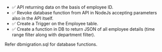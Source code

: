 


- ✅   API returning data on the basis of employee ID.
- ✅   Revoke database function from API in NodeJs accepting parameters also in the API itself.
- ✅   Create a Trigger on the Employee table.
- ✅   Create a function in DB to return JSON of all employee details (time range filter along with department filter).


Refer dbmigration.sql for database functions.








